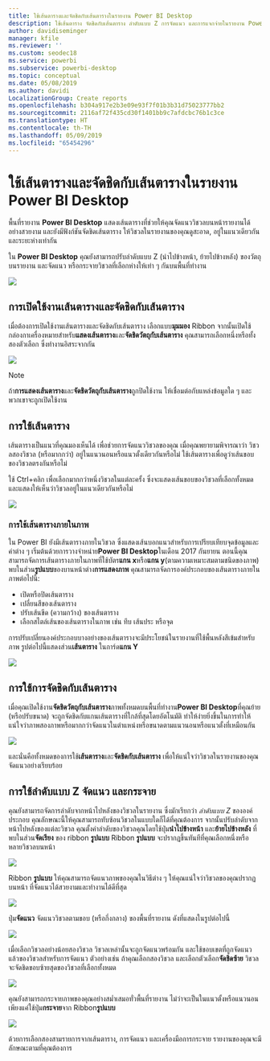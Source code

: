 ```yaml
---
title: ใช้เส้นตารางและจัดชิดกับเส้นตารางในรายงาน Power BI Desktop
description: ใช้เส้นตาราง จัดชิดกับเส้นตาราง ลำดับแบบ Z การจัดแนว และการแจกจ่ายในรายงาน Power BI Desktop
author: davidiseminger
manager: kfile
ms.reviewer: ''
ms.custom: seodec18
ms.service: powerbi
ms.subservice: powerbi-desktop
ms.topic: conceptual
ms.date: 05/08/2019
ms.author: davidi
LocalizationGroup: Create reports
ms.openlocfilehash: b304a917e2b3e09e93f7f01b3b31d75023777bb2
ms.sourcegitcommit: 2116af72f435cd30f1401bb9c7afdcbc76b1c3ce
ms.translationtype: HT
ms.contentlocale: th-TH
ms.lasthandoff: 05/09/2019
ms.locfileid: "65454296"
---
```

# <a name="use-gridlines-and-snap-to-grid-in-power-bi-desktop-reports"></a>ใช้เส้นตารางและจัดชิดกับเส้นตารางในรายงาน Power BI Desktop
พื้นที่รายงาน **Power BI Desktop** แสดงเส้นตารางที่ช่วยให้คุณจัดแนววิชวลบนหน้ารายงานได้อย่างสวยงาม และยังมีฟังก์ชันจัดชิดเส้นตาราง ให้วิชวลในรายงานของคุณดูสะอาด, อยู่ในแนวเดียวกัน และระยะห่างเท่ากัน

ใน **Power BI Desktop** คุณยังสามารถปรับลำดับแบบ Z (นำไปข้างหน้า, ย้ายไปข้างหลัง) ของวัตถุบนรายงาน และจัดแนว หรือกระจายวิชวลที่เลือกห่างให้เท่า ๆ กันบนพื้นที่ทำงาน

![](media/desktop-gridlines-snap-to-grid/snap-to-grid_0.png)

## <a name="enabling-gridlines-and-snap-to-grid"></a>การเปิดใช้งานเส้นตารางและจัดชิดกับเส้นตาราง
เมื่อต้องการเปิดใช้งานเส้นตารางและจัดชิดกับเส้นตาราง เลือกแบบ**มุมมอง** Ribbon จากนั้นเปิดใช้กล่องกาเครื่องหมายสำหรับ**แสดงเส้นตาราง**และ**จัดชิดวัตถุกับเส้นตาราง** คุณสามารถเลือกหนึ่งหรือทั้งสองตัวเลือก ซึ่งทำงานอิสระจากกัน

![](media/desktop-gridlines-snap-to-grid/snap-to-grid_1.png)

> [!NOTE]
> ถ้า**การแสดงเส้นตาราง**และ**จัดชิดวัตถุกับเส้นตาราง**ถูกปิดใช้งาน ให้เชื่อมต่อกับแหล่งข้อมูลใด ๆ และพวกเขาจะถูกเปิดใช้งาน

## <a name="using-gridlines"></a>การใช้เส้นตาราง
เส้นตารางเป็นแนวที่คุณมองเห็นได้ เพื่อช่วยการจัดแนววิชวลของคุณ เมื่อคุณพยายามพิจารณาว่า วิชวลสองวิชวล (หรือมากกว่า) อยู่ในแนวนอนหรือแนวตั้งเดียวกันหรือไม่ ใช้เส้นตารางเพื่อดูว่าเส้นขอบของวิชวลตรงกันหรือไม่

ใช้ Ctrl+คลิก เพื่อเลือกมากกว่าหนึ่งวิชวลในแต่ละครั้ง ซึ่งจะแสดงเส้นขอบของวิชวลที่เลือกทั้งหมด และแสดงให้เห็นว่าวิชวลอยู่ในแนวเดียวกันหรือไม่

![](media/desktop-gridlines-snap-to-grid/snap-to-grid_2.png)

### <a name="using-gridlines-inside-visuals"></a>การใช้เส้นตารางภายในภาพ
ใน Power BI ยังมีเส้นตารางภายในวิชวล ซึ่งแสดงเส้นบอกแนวสำหรับการเปรียบเทียบจุดข้อมูลและค่าต่าง ๆ เริ่มต้นด้วยการวางจำหน่าย**Power BI Desktop**ในเดือน 2017 กันยายน ตอนนี้คุณสามารถจัดการเส้นตารางภายในภาพที่ใช้บัตร**แกน x**หรือ**แกน y**(ตามความเหมาะสมตามชนิดของภาพ) พบในส่วน**รูปแบบ**ของบานหน้าต่าง**การแสดงภาพ** คุณสามารถจัดการองค์ประกอบของเส้นตารางภายในภาพต่อไปนี้:

* เปิดหรือปิดเส้นตาราง
* เปลี่ยนสีของเส้นตาราง
* ปรับเส้นขีด (ความกว้าง) ของเส้นตาราง
* เลือกสไตล์เส้นของเส้นตารางในภาพ เช่น ทึบ เส้นประ หรือจุด

การปรับเปลี่ยนองค์ประกอบบางอย่างของเส้นตารางจะมีประโยชน์ในรายงานที่ใช้พื้นหลังสีเข้มสำหรับภาพ รูปต่อไปนี้แสดงส่วน**เส้นตาราง** ในการ์ด**แกน Y**

![](media/desktop-gridlines-snap-to-grid/snap-to-grid_9.png)

## <a name="using-snap-to-grid"></a>การใช้การจัดชิดกับเส้นตาราง
เมื่อคุณเปิดใช้งาน**จัดชิดวัตถุกับเส้นตาราง**ภาพทั้งหมดบนพื้นที่ทำงาน**Power BI Desktop**ที่คุณย้าย (หรือปรับขนาด) จะถูกจัดชิดกับแกนเส้นตารางที่ใกล้ที่สุดโดยอัตโนมัติ ทำให้ง่ายยิ่งขึ้นในการทำให้แน่ใจว่าภาพสองภาพหรือมากกว่าจัดแนวในตำแหน่งหรือขนาดตามแนวนอนหรือแนวตั้งที่เหมือนกัน

![](media/desktop-gridlines-snap-to-grid/snap-to-grid_3.png)

และนั่นคือทั้งหมดของการใช้**เส้นตาราง**และ**จัดชิดกับเส้นตาราง** เพื่อให้แน่ใจว่าวิชวลในรายงานของคุณจัดแนวอย่างเรียบร้อย

## <a name="using-z-order-align-and-distribute"></a>การใช้ลำดับแบบ Z จัดแนว และกระจาย
คุณยังสามารถจัดการลำดับจากหน้าไปหลังของวิชวลในรายงาน ซึ่งมักเรียกว่า *ลำดับแบบ Z* ขององค์ประกอบ คุณลักษณะนี้ให้คุณสามารถทับซ้อนวิชวลในแบบใดก็ได้ที่คุณต้องการ จากนั้นปรับลำดับจากหน้าไปหลังของแต่ละวิชวล คุณตั้งค่าลำดับของวิชวลคุณโดยใช้ปุ่ม**นำไปข้างหน้า** และ**ย้ายไปข้างหลัง** ที่พบในส่วน**จัดเรียง** ของ ribbon **รูปแบบ** Ribbon **รูปแบบ** จะปรากฏขึ้นทันทีที่คุณเลือกหนึ่งหรือหลายวิชวลบนหน้า

![](media/desktop-gridlines-snap-to-grid/snap-to-grid_4.png)

Ribbon **รูปแบบ** ให้คุณสามารถจัดแนวภาพของคุณในวิธีต่าง ๆ ให้คุณแน่ใจว่าวิชวลของคุณปรากฏบนหน้า ที่จัดแนวได้สวยงามและทำงานได้ดีที่สุด

![](media/desktop-gridlines-snap-to-grid/snap-to-grid_5.png)

ปุ่ม**จัดแนว** จัดแนววิชวลตามขอบ (หรือกึ่งกลาง) ของพื้นที่รายงาน ดังที่แสดงในรูปต่อไปนี้

![](media/desktop-gridlines-snap-to-grid/snap-to-grid_6.png)

เมื่อเลือกวิชวลอย่างน้อยสองวิชวล วิชวลเหล่านั้นจะถูกจัดแนวพร้อมกัน และใช้ขอบเขตที่ถูกจัดแนวแล้วของวิชวลสำหรับการจัดแนว ตัวอย่างเช่น ถ้าคุณเลือกสองวิชวล และเลือกตัวเลือก**จัดชิดซ้าย** วิชวลจะจัดชิดขอบซ้ายสุดของวิชวลที่เลือกทั้งหมด

![](media/desktop-gridlines-snap-to-grid/snap-to-grid_7.png)

คุณยังสามารถกระจายภาพของคุณอย่างสม่ำเสมอทั่วพื้นที่รายงาน ไม่ว่าจะเป็นในแนวตั้งหรือแนวนอน เพียงแค่ใช้ปุ่ม**กระจาย**จาก Ribbon**รูปแบบ**

![](media/desktop-gridlines-snap-to-grid/snap-to-grid_8.png)

ด้วยการเลือกสองสามรายการจากเส้นตาราง, การจัดแนว และเครื่องมือการกระจาย รายงานของคุณจะมีลักษณะตามที่คุณต้องการ

